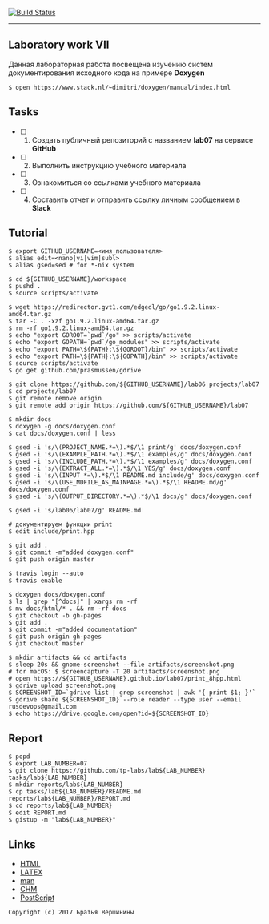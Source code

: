[![Build Status](https://travis-ci.org/vaulex/lab06.svg?branch=master)](https://travis-ci.org/vaulex/lab06)
***
## Laboratory work VII

Данная лабораторная работа посвещена изучению систем документирования исходного кода на примере **Doxygen**

```ShellSession
$ open https://www.stack.nl/~dimitri/doxygen/manual/index.html
```

## Tasks

- [ ] 1. Создать публичный репозиторий с названием **lab07** на сервисе **GitHub**
- [ ] 2. Выполнить инструкцию учебного материала
- [ ] 3. Ознакомиться со ссылками учебного материала
- [ ] 4. Составить отчет и отправить ссылку личным сообщением в **Slack**

## Tutorial

```ShellSession
$ export GITHUB_USERNAME=<имя_пользователя>
$ alias edit=<nano|vi|vim|subl>
$ alias gsed=sed # for *-nix system
```

```ShellSession
$ cd ${GITHUB_USERNAME}/workspace
$ pushd .
$ source scripts/activate
```

```ShellSession
$ wget https://redirector.gvt1.com/edgedl/go/go1.9.2.linux-amd64.tar.gz
$ tar -C . -xzf go1.9.2.linux-amd64.tar.gz
$ rm -rf go1.9.2.linux-amd64.tar.gz
$ echo "export GOROOT=`pwd`/go" >> scripts/activate
$ echo "export GOPATH=`pwd`/go_modules" >> scripts/activate
$ echo "export PATH=\${PATH}:\${GOROOT}/bin" >> scripts/activate
$ echo "export PATH=\${PATH}:\${GOPATH}/bin" >> scripts/activate
$ source scripts/activate
$ go get github.com/prasmussen/gdrive
```

```ShellSession
$ git clone https://github.com/${GITHUB_USERNAME}/lab06 projects/lab07
$ cd projects/lab07
$ git remote remove origin
$ git remote add origin https://github.com/${GITHUB_USERNAME}/lab07
```

```ShellSession
$ mkdir docs
$ doxygen -g docs/doxygen.conf
$ cat docs/doxygen.conf | less
```

```ShellSession
$ gsed -i 's/\(PROJECT_NAME.*=\).*$/\1 print/g' docs/doxygen.conf
$ gsed -i 's/\(EXAMPLE_PATH.*=\).*$/\1 examples/g' docs/doxygen.conf
$ gsed -i 's/\(INCLUDE_PATH.*=\).*$/\1 examples/g' docs/doxygen.conf
$ gsed -i 's/\(EXTRACT_ALL.*=\).*$/\1 YES/g' docs/doxygen.conf
$ gsed -i 's/\(INPUT *=\).*$/\1 README.md include/g' docs/doxygen.conf
$ gsed -i 's/\(USE_MDFILE_AS_MAINPAGE.*=\).*$/\1 README.md/g' docs/doxygen.conf
$ gsed -i 's/\(OUTPUT_DIRECTORY.*=\).*$/\1 docs/g' docs/doxygen.conf
```

```ShellSession
$ gsed -i 's/lab06/lab07/g' README.md
```

```ShellSession
# документируем функции print 
$ edit include/print.hpp
```

```ShellSession
$ git add .
$ git commit -m"added doxygen.conf"
$ git push origin master
```

```ShellSession
$ travis login --auto
$ travis enable
```

```ShellSession
$ doxygen docs/doxygen.conf
$ ls | grep "[^docs]" | xargs rm -rf
$ mv docs/html/* . && rm -rf docs
$ git checkout -b gh-pages
$ git add .
$ git commit -m"added documentation"
$ git push origin gh-pages
$ git checkout master
```

```ShellSession
$ mkdir artifacts && cd artifacts
$ sleep 20s && gnome-screenshot --file artifacts/screenshot.png
# for macOS: $ screencapture -T 20 artifacts/screenshot.png
# open https://${GITHUB_USERNAME}.github.io/lab07/print_8hpp.html
$ gdrive upload screenshot.png
$ SCREENSHOT_ID=`gdrive list | grep screenshot | awk '{ print $1; }'`
$ gdrive share ${SCREENSHOT_ID} --role reader --type user --email rusdevops@gmail.com
$ echo https://drive.google.com/open?id=${SCREENSHOT_ID}
```

## Report

```ShellSession
$ popd
$ export LAB_NUMBER=07
$ git clone https://github.com/tp-labs/lab${LAB_NUMBER} tasks/lab${LAB_NUMBER}
$ mkdir reports/lab${LAB_NUMBER}
$ cp tasks/lab${LAB_NUMBER}/README.md reports/lab${LAB_NUMBER}/REPORT.md
$ cd reports/lab${LAB_NUMBER}
$ edit REPORT.md
$ gistup -m "lab${LAB_NUMBER}"
```

## Links

- [HTML](https://ru.wikipedia.org/wiki/HTML)
- [LAΤΕΧ](https://ru.wikipedia.org/wiki/LaTeX)
- [man](https://ru.wikipedia.org/wiki/Man_(%D0%BA%D0%BE%D0%BC%D0%B0%D0%BD%D0%B4%D0%B0_Unix))
- [CHM](https://ru.wikipedia.org/wiki/HTMLHelp)
- [PostScript](https://ru.wikipedia.org/wiki/PostScript)

```
Copyright (c) 2017 Братья Вершинины
```
